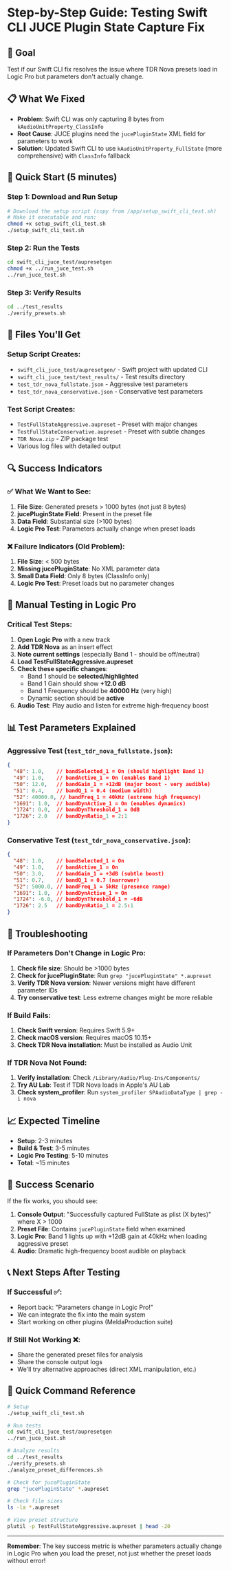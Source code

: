 # Step-by-Step Guide: Testing Swift CLI JUCE Plugin State Capture Fix

## 🎯 Goal
Test if our Swift CLI fix resolves the issue where TDR Nova presets load in Logic Pro but parameters don't actually change.

## 📋 What We Fixed
- **Problem**: Swift CLI was only capturing 8 bytes from `kAudioUnitProperty_ClassInfo`
- **Root Cause**: JUCE plugins need the `jucePluginState` XML field for parameters to work
- **Solution**: Updated Swift CLI to use `kAudioUnitProperty_FullState` (more comprehensive) with `ClassInfo` fallback

## 🚀 Quick Start (5 minutes)

### Step 1: Download and Run Setup
```bash
# Download the setup script (copy from /app/setup_swift_cli_test.sh)
# Make it executable and run:
chmod +x setup_swift_cli_test.sh
./setup_swift_cli_test.sh
```

### Step 2: Run the Tests
```bash
cd swift_cli_juce_test/aupresetgen
chmod +x ../run_juce_test.sh
../run_juce_test.sh
```

### Step 3: Verify Results
```bash
cd ../test_results
./verify_presets.sh
```

## 📁 Files You'll Get

### Setup Script Creates:
- `swift_cli_juce_test/aupresetgen/` - Swift project with updated CLI
- `swift_cli_juce_test/test_results/` - Test results directory
- `test_tdr_nova_fullstate.json` - Aggressive test parameters
- `test_tdr_nova_conservative.json` - Conservative test parameters

### Test Script Creates:
- `TestFullStateAggressive.aupreset` - Preset with major changes
- `TestFullStateConservative.aupreset` - Preset with subtle changes
- `TDR Nova.zip` - ZIP package test
- Various log files with detailed output

## 🔍 Success Indicators

### ✅ What We Want to See:
1. **File Size**: Generated presets > 1000 bytes (not just 8 bytes)
2. **jucePluginState Field**: Present in the preset file
3. **Data Field**: Substantial size (>100 bytes)
4. **Logic Pro Test**: Parameters actually change when preset loads

### ❌ Failure Indicators (Old Problem):
1. **File Size**: < 500 bytes
2. **Missing jucePluginState**: No XML parameter data
3. **Small Data Field**: Only 8 bytes (ClassInfo only)
4. **Logic Pro Test**: Preset loads but no parameter changes

## 🧪 Manual Testing in Logic Pro

### Critical Test Steps:
1. **Open Logic Pro** with a new track
2. **Add TDR Nova** as an insert effect
3. **Note current settings** (especially Band 1 - should be off/neutral)
4. **Load TestFullStateAggressive.aupreset**
5. **Check these specific changes**:
   - Band 1 should be **selected/highlighted**
   - Band 1 Gain should show **+12.0 dB**
   - Band 1 Frequency should be **40000 Hz** (very high)
   - Dynamic section should be **active**
6. **Audio Test**: Play audio and listen for extreme high-frequency boost

## 📊 Test Parameters Explained

### Aggressive Test (`test_tdr_nova_fullstate.json`):
```json
{
  "48": 1.0,    // bandSelected_1 = On (should highlight Band 1)
  "49": 1.0,    // bandActive_1 = On (enables Band 1)
  "50": 12.0,   // bandGain_1 = +12dB (major boost - very audible)
  "51": 0.4,    // bandQ_1 = 0.4 (medium width)
  "52": 40000.0, // bandFreq_1 = 40kHz (extreme high frequency)
  "1691": 1.0,  // bandDynActive_1 = On (enables dynamics)
  "1724": 0.0,  // bandDynThreshold_1 = 0dB
  "1726": 2.0   // bandDynRatio_1 = 2:1
}
```

### Conservative Test (`test_tdr_nova_conservative.json`):
```json
{
  "48": 1.0,    // bandSelected_1 = On
  "49": 1.0,    // bandActive_1 = On  
  "50": 3.0,    // bandGain_1 = +3dB (subtle boost)
  "51": 0.7,    // bandQ_1 = 0.7 (narrower)
  "52": 5000.0, // bandFreq_1 = 5kHz (presence range)
  "1691": 1.0,  // bandDynActive_1 = On
  "1724": -6.0, // bandDynThreshold_1 = -6dB
  "1726": 2.5   // bandDynRatio_1 = 2.5:1
}
```

## 🔧 Troubleshooting

### If Parameters Don't Change in Logic Pro:
1. **Check file size**: Should be >1000 bytes
2. **Check for jucePluginState**: Run `grep "jucePluginState" *.aupreset`
3. **Verify TDR Nova version**: Newer versions might have different parameter IDs
4. **Try conservative test**: Less extreme changes might be more reliable

### If Build Fails:
1. **Check Swift version**: Requires Swift 5.9+
2. **Check macOS version**: Requires macOS 10.15+
3. **Check TDR Nova installation**: Must be installed as Audio Unit

### If TDR Nova Not Found:
1. **Verify installation**: Check `/Library/Audio/Plug-Ins/Components/`
2. **Try AU Lab**: Test if TDR Nova loads in Apple's AU Lab
3. **Check system_profiler**: Run `system_profiler SPAudioDataType | grep -i nova`

## 📈 Expected Timeline

- **Setup**: 2-3 minutes
- **Build & Test**: 3-5 minutes  
- **Logic Pro Testing**: 5-10 minutes
- **Total**: ~15 minutes

## 🎉 Success Scenario

If the fix works, you should see:
1. **Console Output**: "Successfully captured FullState as plist (X bytes)" where X > 1000
2. **Preset File**: Contains `jucePluginState` field when examined
3. **Logic Pro**: Band 1 lights up with +12dB gain at 40kHz when loading aggressive preset
4. **Audio**: Dramatic high-frequency boost audible on playback

## 📞 Next Steps After Testing

### If Successful ✅:
- Report back: "Parameters change in Logic Pro!"
- We can integrate the fix into the main system
- Start working on other plugins (MeldaProduction suite)

### If Still Not Working ❌:
- Share the generated preset files for analysis
- Share the console output logs
- We'll try alternative approaches (direct XML manipulation, etc.)

## 📄 Quick Command Reference

```bash
# Setup
./setup_swift_cli_test.sh

# Run tests  
cd swift_cli_juce_test/aupresetgen
../run_juce_test.sh

# Analyze results
cd ../test_results
./verify_presets.sh
./analyze_preset_differences.sh

# Check for jucePluginState
grep "jucePluginState" *.aupreset

# Check file sizes
ls -la *.aupreset

# View preset structure
plutil -p TestFullStateAggressive.aupreset | head -20
```

---

**Remember**: The key success metric is whether parameters actually change in Logic Pro when you load the preset, not just whether the preset loads without error!